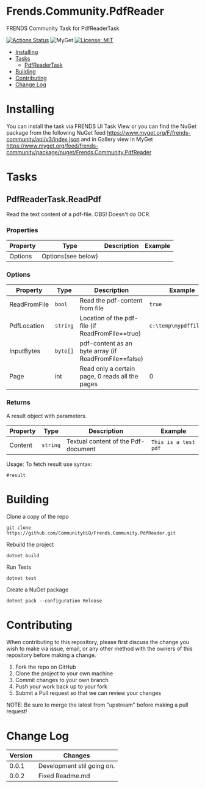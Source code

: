 # Frends.Community.PdfReader

FRENDS Community Task for PdfReaderTask

[![Actions Status](https://github.com/CommunityHiQ/Frends.Community.PdfReader/workflows/PackAndPushAfterMerge/badge.svg)](https://github.com/CommunityHiQ/Frends.Community.PdfReader/actions) ![MyGet](https://img.shields.io/myget/frends-community/v/Frends.Community.PdfReader) [![License: MIT](https://img.shields.io/badge/License-MIT-yellow.svg)](https://opensource.org/licenses/MIT) 

- [Installing](#installing)
- [Tasks](#tasks)
     - [PdfReaderTask](#PdfReaderTask)
- [Building](#building)
- [Contributing](#contributing)
- [Change Log](#change-log)

# Installing

You can install the task via FRENDS UI Task View or you can find the NuGet package from the following NuGet feed
https://www.myget.org/F/frends-community/api/v3/index.json and in Gallery view in MyGet https://www.myget.org/feed/frends-community/package/nuget/Frends.Community.PdfReader

# Tasks

## PdfReaderTask.ReadPdf

Read the text content of a pdf-file. OBS! Doesn't do OCR. 

### Properties

| Property | Type | Description | Example |
| -------- | -------- | -------- | -------- |
| Options | Options(see below) |  |  |

### Options

| Property | Type | Description | Example |
| -------- | -------- | -------- | -------- |
| ReadFromFile | `bool` | Read the pdf-content from file | `true` |
| PdfLocation | `string` | Location of the pdf-file (if ReadFromFile==true)  | `c:\temp\mypdffile.pdf ` |
| InputBytes | `byte[]` | pdf-content as an byte array (if ReadFromFile==false)  |  |
| Page | int | Read only a certain page, 0 reads all the pages   | 0 |
### Returns

A result object with parameters.

| Property | Type | Description | Example |
| -------- | -------- | -------- | -------- |
| Content | `string` | Textual content of the Pdf-document | `This is a test pdf` |

Usage:
To fetch result use syntax:

`#result`

# Building

Clone a copy of the repo

`git clone https://github.com/CommunityHiQ/Frends.Community.PdfReader.git`

Rebuild the project

`dotnet build`

Run Tests

`dotnet test`

Create a NuGet package

`dotnet pack --configuration Release`

# Contributing
When contributing to this repository, please first discuss the change you wish to make via issue, email, or any other method with the owners of this repository before making a change.

1. Fork the repo on GitHub
2. Clone the project to your own machine
3. Commit changes to your own branch
4. Push your work back up to your fork
5. Submit a Pull request so that we can review your changes

NOTE: Be sure to merge the latest from "upstream" before making a pull request!

# Change Log

| Version | Changes |
| ------- | ------- |
| 0.0.1   | Development stil going on. |
| 0.0.2   | Fixed Readme.md  |